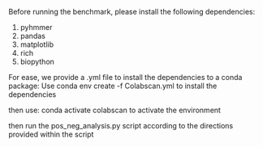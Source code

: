 Before running the benchmark, please install the following dependencies:
1. pyhmmer
2. pandas
3. matplotlib
4. rich
5. biopython

For ease, we provide a .yml file to install the dependencies to a conda package:
   Use conda env create -f Colabscan.yml
to install the dependencies

then use:
   conda activate colabscan
to activate the environment

then run the pos_neg_analysis.py script according to the directions provided within the script

